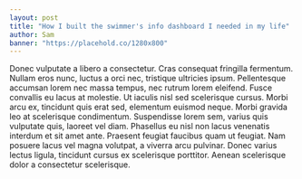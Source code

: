 ```yaml
---
layout: post
title: "How I built the swimmer's info dashboard I needed in my life"
author: Sam
banner: "https://placehold.co/1280x800"
---
```


Donec vulputate a libero a consectetur. Cras consequat fringilla fermentum. Nullam eros nunc, luctus a orci nec, tristique ultricies ipsum. Pellentesque accumsan lorem nec massa tempus, nec rutrum lorem eleifend. Fusce convallis eu lacus at molestie. Ut iaculis nisl sed scelerisque cursus. Morbi arcu ex, tincidunt quis erat sed, elementum euismod neque. Morbi gravida leo at scelerisque condimentum. Suspendisse lorem sem, varius quis vulputate quis, laoreet vel diam. Phasellus eu nisl non lacus venenatis interdum et sit amet ante. Praesent feugiat faucibus quam ut feugiat. Nam posuere lacus vel magna volutpat, a viverra arcu pulvinar. Donec varius lectus ligula, tincidunt cursus ex scelerisque porttitor. Aenean scelerisque dolor a consectetur scelerisque. 